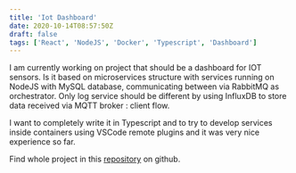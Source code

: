 ```yaml
---
title: 'Iot Dashboard'
date: 2020-10-14T08:57:50Z
draft: false
tags: ['React', 'NodeJS', 'Docker', 'Typescript', 'Dashboard']
---
```


I am currently working on project that should be a dashboard for IOT sensors. Is
it based on microservices structure with services running on NodeJS with MySQL
database, communicating between via RabbitMQ as orchestrator. Only log service
should be different by using InfluxDB to store data received via MQTT broker :
client flow.

I want to completely write it in Typescript and to try to develop services
inside containers using VSCode remote plugins and it was very nice experience so
far.

Find whole project in this
[repository](https://github.com/nenadfilipovic/iot-dashboard) on github.
